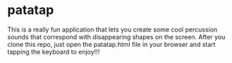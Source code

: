 # patatap

This is a really fun application that lets you create some cool percussion sounds that correspond with disappearing shapes on the screen. After you clone this repo, just open the patatap.html file in your browser and start tapping the keyboard to enjoy!!!
